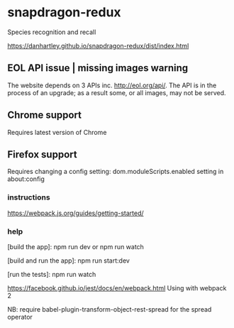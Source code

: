 # snapdragon-redux
Species recognition and recall

https://danhartley.github.io/snapdragon-redux/dist/index.html

## EOL API issue | missing images warning

The website depends on 3 APIs inc. http://eol.org/api/. The API is in the process of an upgrade; as a result some, or all images, may not be served.

## Chrome support

Requires latest version of Chrome

## Firefox support

Requires changing a config setting:  dom.moduleScripts.enabled setting in about:config


### instructions

https://webpack.js.org/guides/getting-started/

### help

[build the app]: npm run dev or npm run watch

[build and run the app]: npm run start:dev

[run the tests]: npm run watch

https://facebook.github.io/jest/docs/en/webpack.html Using with webpack 2

NB: require babel-plugin-transform-object-rest-spread for the spread operator
